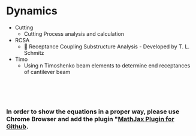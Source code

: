 # Dynamics
* Cutting
  * Cutting Process analysis and calculation
* RCSA
  * :hammer: Receptance Coupling Substructure Analysis - Developed by T. L. Schmitz
* Timo
  * Using n Timoshenko beam elements to determine end receptances of cantilever beam

<br>
<br>
<br>

### In order to show the equations in a proper way, please use Chrome Browser and add the plugin "[MathJax Plugin for Github](https://chrome.google.com/webstore/detail/mathjax-plugin-for-github/ioemnmodlmafdkllaclgeombjnmnbima "MathJax Plugin for Github").
